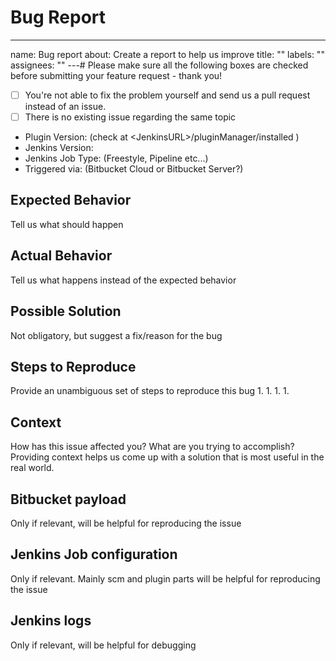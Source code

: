 # Bug Report

---

name: Bug report
about: Create a report to help us improve
title: ""
labels: ""
assignees: ""
---# Please make sure all the following boxes are checked before submitting your feature request - thank you!

- [ ] You're not able to fix the problem yourself and send us a pull request instead of an issue.
- [ ] There is no existing issue regarding the same topic
- Plugin Version: (check at \<JenkinsURL>/pluginManager/installed )
- Jenkins Version:
- Jenkins Job Type: (Freestyle, Pipeline etc...)
- Triggered via: (Bitbucket Cloud or Bitbucket Server?)

## Expected Behavior

Tell us what should happen

## Actual Behavior

Tell us what happens instead of the expected behavior

## Possible Solution

Not obligatory, but suggest a fix/reason for the bug

## Steps to Reproduce

Provide an unambiguous set of steps to reproduce this bug 1. 1. 1. 1.

## Context

How has this issue affected you? What are you trying to accomplish?
Providing context helps us come up with a solution that is most useful in the real world.

## Bitbucket payload

Only if relevant, will be helpful for reproducing the issue

## Jenkins Job configuration

Only if relevant. Mainly scm and plugin parts will be helpful for reproducing the issue

## Jenkins logs

Only if relevant, will be helpful for debugging
